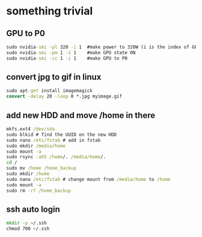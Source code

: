 # something trivial

## GPU to P0  
```bat
sudo nvidia-smi -pl 320 -i 1  #make power to 320W (i is the index of GPU number)  
sudo nvidia-smi -pm 1 -i 1    #make GPU state ON  
sudo nvidia-smi -cc 1 -i 1    #make GPU to P0  
```
  
## convert jpg to gif in linux  
```bat
sudo apt-get install imagemagick  
convert -delay 20 -loop 0 *.jpg myimage.gif  
```
  
## add new HDD and move /home in there  
```bat
mkfs.ext4 /dev/sda  
sudo blkid # find the UUID on the new HDD  
sudo nano /etc/fstab # add in fstab  
sudo mkdir /media/home  
sudo mount -a  
sudo rsync -aXS /home/. /media/home/.  
cd /  
sudo mv /home /home_backup  
sudo mkdir /home  
sudo nano /etc/fstab # change mount from /media/home to /home  
sudo mount -a  
sudo rm -rf /home_backup  
```  
  
## ssh auto login  
```bat
mkdir -p ~/.ssh  
chmod 700 ~/.ssh  
```
